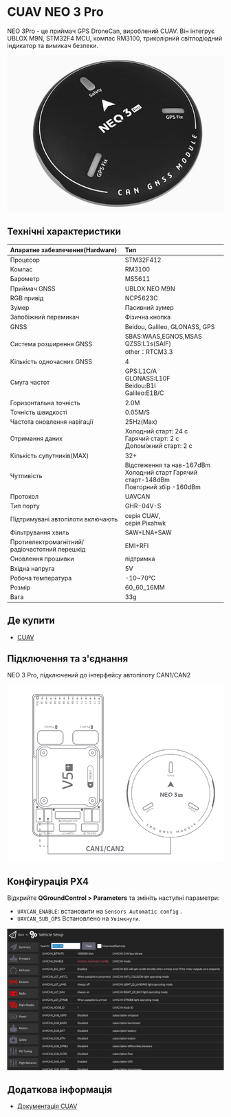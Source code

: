 # CUAV NEO 3 Pro

<Badge type="tip" text="PX4 v1.13" />

NEO 3Pro - це приймач GPS DroneCan, вироблений CUAV.
Він інтегрує UBLOX M9N, STM32F4 MCU, компас RM3100, триколірний світлодіодний індикатор та вимикач безпеки.

![Зображення Hero Neo3 Pro GPS](../../assets/hardware/gps/cuav_gps_neo3/neo_3pro.jpg)

## Технічні характеристики

| Апаратне забезпечення(Hardware) | Тип                                                                                                                        |
| :------------------------------------------------- | :------------------------------------------------------------------------------------------------------------------------- |
| Процесор                                           | STM32F412                                                                                                                  |
| Компас                                             | RM3100                                                                                                                     |
| Барометр                                           | MS5611                                                                                                                     |
| Приймач GNSS                                       | UBLOX NEO M9N                                                                                                              |
| RGB привід                                         | NCP5623C                                                                                                                   |
| Зумер                                              | Пасивний зумер                                                                                                             |
| Запобіжний перемикач                               | Фізична кнопка                                                                                                             |
| GNSS                                               | Beidou, Galileo, GLONASS, GPS                                                                                              |
| Система розширення GNSS                            | SBAS:WAAS,EGNOS,MSAS<br>QZSS:L1s(SAIF)<br>other：RTCM3.3 |
| Кількість одночасних GNSS                          | 4                                                                                                                          |
| Смуга частот                                       | GPS:L1C/A<br>GLONASS:L10F<br>Beidou:B1I<br>Galileo:E1B/C   |
| Горизонтальна точність                             | 2.0M                                                                                                       |
| Точність швидкості                                 | 0.05M/S                                                                                                    |
| Частота оновлення навігації                        | 25Hz(Max)                                                                                               |
| Отримання даних                                    | Холодний старт: 24 с<br>Гарячий старт: 2 с<br>Допоміжний старт: 2 с        |
| Кількість супутників(MAX)       | 32+                                                                                                                        |
| Чутливість                                         | Відстеження та нав-167dBm<br>Холодний старт Гарячий старт-148dBm<br>Повторний збір -160dBm                                 |
| Протокол                                           | UAVCAN                                                                                                                     |
| Тип порту                                          | GHR-04V-S                                                                                                                  |
| Підтримувані автопілоти включають                  | серія CUAV,<br>серія Pixahwk                                                                                               |
| Фільтрування хвиль                                 | SAW+LNA+SAW                                                                                                                |
| Протиелектромагнітний/радіочастотний перешкід      | EMI+RFI                                                                                                                    |
| Оновлення прошивки                                 | підтримка                                                                                                                  |
| Вхідна напруга                                     | 5V                                                                                                                         |
| Робоча температура                                 | -10~70℃                                                                                                    |
| Розмір                                             | 60_60_16MM                                                                                                                 |
| Вага                                               | 33g                                                                                                                        |

## Де купити

- [CUAV](https://cuav.en.alibaba.com/product/1600165544920-820872629/Free_shipping_CUAV_Neo_3_pro_drone_UAVCAN_GNSS_processor_STM32F412_autopilot_ublox_M9N_positioning_RM3100_compass_uav_gps_module.html?spm=a2700.shop_oth.74.2.636e28725EvVHb)

## Підключення та з'єднання

NEO 3 Pro, підключений до інтерфейсу автопілоту CAN1/CAN2

![NEO 3 Pro підключений до інтерфейсу автопілота CAN1/CAN2](../../assets/hardware/gps/cuav_gps_neo3/neo_3pro_connect.png)

## Конфігурація PX4

Відкрийте **QGroundControl > Parameters** та змініть наступні параметри:

- `UAVCAN_ENABLE`: встановити на `Sensors Automatic config` .
- `UAVCAN_SUB_GPS` Встановлено на `Увімкнути`.

![Повний екран параметрів QGC, що показує параметри DroneCan (UAVCAN)](../../assets/hardware/gps/cuav_gps_neo3/px4_can.jpg)

## Додаткова інформація

- [Документація CUAV](https://doc.cuav.net/gps/neo-series-gnss/en/neo-3-pro.html)
